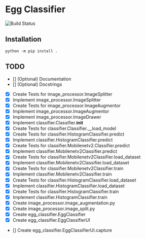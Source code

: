# Egg Classifier
![Build Status](https://github.com/substanceecnatsbus/EggClassifier/actions/workflows/python-app.yml/badge.svg)

## Installation
```
python -m pip install .
```

## TODO
- [] \(Optional) Documentation
- [] \(Optional) Docstrings
- [x] Create Tests for image_processor.ImageSplitter
- [x] Implement image_processor.ImageSplitter
- [x] Create Tests for image_processor.ImageAugmentor
- [x] Implement image_processor.ImageAugmentor
- [x] Implement image_processor.ImageDrawer
- [x] Implement classifier.Classifier.__init__
- [x] Create Tests for classifier.Classifier.__load_model
- [x] Create Tests for classifier.HistogramClassifier.predict
- [x] Implement classifier.HistogramClassifier.predict
- [x] Create Tests for classifier.Mobilenetv2.Classifier.predict
- [x] Implement classifier.Mobilenetv2Classifier.predict
- [x] Create Tests for classifier.Mobilenetv2Classifier.load_dataset
- [x] Implement classifier.Mobilenetv2Classifier.load_dataset
- [x] Create Tests for classifier.Mobilenetv2Classifier.train
- [x] Implement classifier.Mobilenetv2Classifier.train
- [x] Create Tests for classifier.HistogramClassifier.load_dataset
- [x] Implement classifier.HistogramClassifier.load_dataset
- [x] Create Tests for classifier.HistogramClassifier.train
- [x] Implement classifier.HistogramClassifier.train
- [x] Create image_processor.image_augmentation.py
- [x] Create image_processor.image_split.py
- [x] Create egg_classifier.EggClassifier
- [x] Create egg_classifier.EggClassifierUI
- [] Create egg_classifier.EggClassifierUI.capture